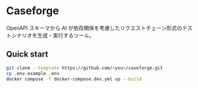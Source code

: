 # Caseforge

OpenAPI スキーマから AI が依存関係を考慮したリクエストチェーン形式のテストシナリオを生成・実行するツール。

## Quick start
```bash
git clone --template https://github.com/<you>/caseforge.git
cp .env.example .env
docker compose -f docker-compose.dev.yml up --build
```
